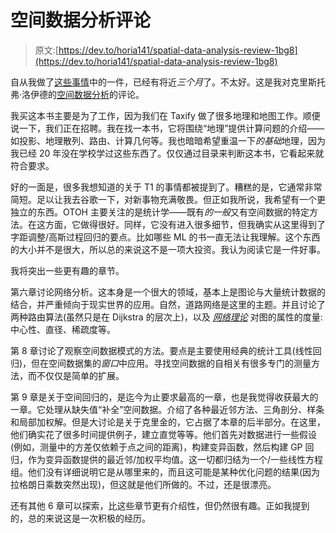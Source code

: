 # 空间数据分析评论

> 原文:[https://dev.to/horia141/spatial-data-analysis-review-1bg8](https://dev.to/horia141/spatial-data-analysis-review-1bg8)

自从我做了[这些事情](https://dev.to/horia141/the-next-100-years-review-59n5-temp-slug-4502056)中的一件，已经有将近*三个月*了。不太好。这是我对克里斯托弗·洛伊德的[空间数据分析](https://global.oup.com/academic/product/spatial-data-analysis-9780199554324?cc=ro&lang=en&)的评论。

我买这本书主要是为了工作，因为我们在 Taxify 做了很多地理和地图工作。顺便说一下，我们正在招聘。我在找一本书，它将围绕“地理”提供计算问题的介绍——如投影、地理散列、路由、计算几何等。我也暗暗希望重温一下*的基础*地理，因为我已经 20 年没在学校学过这些东西了。仅仅通过目录来判断这本书，它看起来就符合要求。

好的一面是，很多我想知道的关于 T1 的事情都被提到了。糟糕的是，它通常非常简短。足以让我去谷歌一下，对新事物充满敬畏。但正如我所说，我希望有一个更独立的东西。OTOH 主要关注的是统计学——既有*的一般*又有空间数据的特定方法。在这方面，它做得很好。同样，它没有进入很多细节，但我确实从这里得到了字距调整/高斯过程回归的要点。比如哪些 ML 的书一直无法让我理解。这个东西的大小并不是很大，所以总的来说这不是一项大投资。我认为阅读它是一件好事。

我将突出一些更有趣的章节。

第六章讨论网络分析。这本身是一个很大的领域，基本上是图论与大量统计数据的结合，并严重倾向于现实世界的应用。自然，道路网络是这里的主题。并且讨论了两种路由算法(虽然只是在 Dijkstra 的层次上)，以及 [*网络理论*](https://en.wikipedia.org/wiki/Network_theory) 对图的属性的度量:中心性、直径、稀疏度等。

第 8 章讨论了观察空间数据模式的方法。要点是主要使用经典的统计工具(线性回归)，但在空间数据集的*窗口*中应用。寻找空间数据的自相关有很多专门的测量方法，而不仅仅是简单的扩展。

第 9 章是关于空间回归的，是迄今为止要求最高的一章，也是我觉得收获最大的一章。它处理从缺失值“补全”空间数据。介绍了各种最近邻方法、三角剖分、样条和局部加权解。但是大讨论是关于克里金的，它占据了本章的后半部分。在这里，他们确实花了很多时间提供例子，建立直觉等等。他们首先对数据进行一些假设(例如，测量中的方差仅依赖于点之间的距离)，构建变异函数，然后构建 GP 回归，作为变异函数提供的最近邻/加权平均值。这一切都归结为一个/一些线性方程组。他们没有详细说明它是从哪里来的，而且这可能是某种优化问题的结果(因为拉格朗日乘数突然出现)，但这就是他们所做的。不过，还是很漂亮。

还有其他 6 章可以探索，比这些章节更有介绍性，但仍然很有趣。正如我提到的，总的来说这是一次积极的经历。